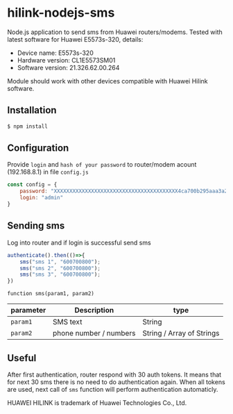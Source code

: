 # hilink-nodejs-sms
Node.js application to send sms from Huawei routers/modems.
Tested with latest software for Huawei E5573s-320, details:

* Device name:		E5573s-320
* Hardware version:	CL1E5573SM01
* Software version:	21.326.62.00.264

Module should work with other devices compatible with Huawei Hilink software.

## Installation

```sh
$ npm install
```

## Configuration

Provide `login` and `hash of your password` to router/modem acount (192.168.8.1) in file `config.js`
```js
const config = {
	password: "XXXXXXXXXXXXXXXXXXXXXXXXXXXXXXXXXXXXXXXX4ca700b295aaa3a24",//<- sha256("PASSWORD")
	login: "admin"
}
```

## Sending sms

Log into router and if login is successful send sms
```js
authenticate().then(()=>{
	sms("sms 1", "600700800");
	sms("sms 2", "600700800");
	sms("sms 3", "600700800");
})
```

`function sms(param1, param2)`

parameter | Description | type
--- | --- | ---
`param1` | SMS text | String
`param2` | phone number / numbers | String / Array of Strings


## Useful

After first authentication, router respond with 30 auth tokens. It means that for next 30 sms there is no need to do authentication again. When all tokens are used, next call of `sms` function will perform authentication automaticly.




HUAWEI HILINK is trademark of Huawei Technologies Co., Ltd.